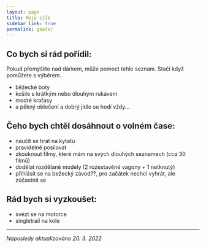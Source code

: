 ```yaml
---
layout: page
title: Moje cíle
sidebar_link: true
permalink: goals/
---
```

## Co bych si rád pořídil:
Pokud přemýšlíte nad dárkem, může pomoct tehle seznam. Stačí když pomůžete s výběrem.
* běžecké boty
* košile s krátkým nebo dlouhým rukávem
* modré kraťasy
* a pěkný oblečení a dobrý jídlo se hodí vždy...

## Čeho bych chtěl dosáhnout o volném čase:
* naučit se hrát na kytatu
* pravidelně posilovat
* zkouknout filmy, které mám na svých dlouhých seznamech (cca 30 filmů)
* dodělat rozdělané modely (2 rozestavěné vagony + 1 netknutý)
* přihlásit se na bežecký závod??, pro začátek nechci vyhrát, ale zúčastnit se

## Rád bych si vyzkoušet:
* svézt se na motorce
* singletrail na kole

---
_Naposledy aktualizováno 20. 3. 2022_
